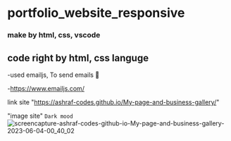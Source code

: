 # portfolio_website_responsive
### make by html, css, vscode

## code right by html, css languge

-used emailjs, To send emails 👀

-https://www.emailjs.com/


link site "https://ashraf-codes.github.io/My-page-and-business-gallery/"


"image site"  `Dark mood`
![screencapture-ashraf-codes-github-io-My-page-and-business-gallery-2023-06-04-00_40_02](https://github.com/ashraf-codes/My-page-and-business-gallery/assets/124946844/ff5e2b02-7150-4626-be02-d62f1e98dfc3)
